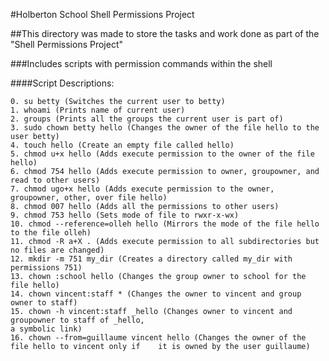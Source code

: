 #Holberton School Shell Permissions Project

##This directory was made to store the tasks and work done as part of the "Shell Permissions Project"

###Includes scripts with permission commands within the shell

####Script Descriptions:

	0. su betty (Switches the current user to betty)
	1. whoami (Prints name of current user)
	2. groups (Prints all the groups the current user is part of)
	3. sudo chown betty hello (Changes the owner of the file hello to the user betty)
	4. touch hello (Create an empty file called hello)
	5. chmod u+x hello (Adds execute permission to the owner of the file hello)
	6. chmod 754 hello (Adds execute permission to owner, groupowner, and read to other users)
	7. chmod ugo+x hello (Adds execute permission to the owner, groupowner, other, over file hello)
	8. chmod 007 hello (Adds all the permissions to other users)
	9. chmod 753 hello (Sets mode of file to rwxr-x-wx)
 	10. chmod --reference=olleh hello (Mirrors the mode of the file hello to the file olleh)
	11. chmod -R a+X . (Adds execute permission to all subdirectories but no files are changed)
	12. mkdir -m 751 my_dir (Creates a directory called my_dir with permissions 751)
	13. chown :school hello (Changes the group owner to school for the file hello)
	14. chown vincent:staff * (Changes the owner to vincent and group owner to staff)
	15. chown -h vincent:staff _hello (Changes owner to vincent and groupowner to staff of _hello,
	a symbolic link)
	16. chown --from=guillaume vincent hello (Changes the owner of the file hello to vincent only if 	it is owned by the user guillaume)
